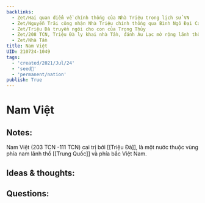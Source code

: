 ```yaml
---
backlinks:
  - Zet/Hai quan điểm về chính thống của Nhà Triệu trong lịch sử VN
  - Zet/Nguyễn Trãi công nhận Nhà Triệu chính thống qua Bình Ngô Đại Cáo
  - Zet/Triệu Đà truyền ngôi cho con của Trọng Thủy
  - Zet/208 TCN, Triệu Đà ly khai nhà Tần, đánh Âu Lạc mở rộng lãnh thổ
  - Zet/Nhà Tần
title: Nam Việt
UID: 210724-1049
tags:
  - 'created/2021/Jul/24'
  - 'seed🥜'
  - 'permanent/nation'
publish: True
---
```

# Nam Việt

## Notes:
Nam Việt (203 TCN -111 TCN) cai trị bởi [[Triệu Đà]], là một nước thuộc vùng phía nam lãnh thổ [[Trung Quốc]] và phía bắc Việt Nam.

## Ideas & thoughts:

## Questions:


